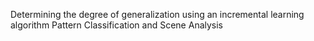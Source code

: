 Determining the degree of generalization using an incremental learning algorithm
Pattern Classification and Scene Analysis